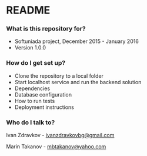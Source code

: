 # README #

### What is this repository for? ###

* Softuniada project, December 2015 - January 2016
* Version 1.0.0

### How do I get set up? ###

* Clone the repository to a local folder
* Start localhost service and run the backend solution
* Dependencies
* Database configuration
* How to run tests
* Deployment instructions

### Who do I talk to? ###


Ivan Zdravkov - ivanzdravkovbg@gmail.com

Marin Takanov - mbtakanov@yahoo.com